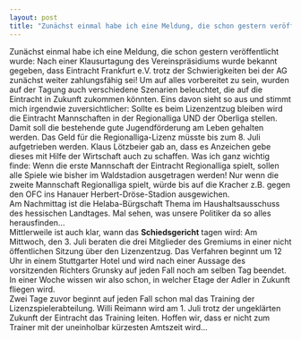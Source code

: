 ```yaml
---
layout: post
title: "Zunächst einmal habe ich eine Meldung, die schon gestern veröffentlicht wurde: Nach einer Klausurtagung des Vereinspräsidiums wurde bekannt gegeben, dass Eintracht Frankfurt e.V."
---
```


Zunächst einmal habe ich eine Meldung, die schon gestern veröffentlicht wurde: Nach einer Klausurtagung des Vereinspräsidiums wurde bekannt gegeben, dass Eintracht Frankfurt e.V. trotz der Schwierigkeiten bei der AG zunächst weiter zahlungsfähig sei! Um auf alles vorbereitet zu sein, wurden auf der Tagung auch verschiedene Szenarien beleuchtet, die auf die Eintracht in Zukunft zukommen könnten. Eins davon sieht so aus und stimmt mich irgendwie zuversichtlicher: Sollte es beim Lizenzentzug bleiben wird die Eintracht Mannschaften in der Regionalliga UND der Oberliga stellen. Damit soll die bestehende gute Jugendförderung am Leben gehalten werden. Das Geld für die Regionalliga-Lizenz müsste bis zum 8. Juli aufgetrieben werden. Klaus Lötzbeier gab an, dass es Anzeichen gebe dieses mit Hilfe der Wirtschaft auch zu schaffen. Was ich ganz wichtig finde: Wenn die erste Mannschaft der Eintracht Regionalliga spielt, sollen alle Spiele wie bisher im Waldstadion ausgetragen werden! Nur wenn die zweite Mannschaft Regionalliga spielt, würde bis auf die Kracher z.B. gegen den OFC ins Hanauer Herbert-Dröse-Stadion ausgewichen.  
Am Nachmittag ist die Helaba-Bürgschaft Thema im Haushaltsausschuss des hessischen Landtages. Mal sehen, was unsere Politiker da so alles herausfinden...  
Mittlerweile ist auch klar, wann das **Schiedsgericht** tagen wird: Am Mittwoch, den 3. Juli beraten die drei Mitglieder des Gremiums in einer nicht öffentlichen Sitzung über den Lizenzentzug. Das Verfahren beginnt um 12 Uhr in einem Stuttgarter Hotel und wird nach einer Aussage des vorsitzenden Richters Grunsky auf jeden Fall noch am selben Tag beendet. In einer Woche wissen wir also schon, in welcher Etage der Adler in Zukunft fliegen wird.  
Zwei Tage zuvor beginnt auf jeden Fall schon mal das Training der Lizenzspielerabteilung. Willi Reimann wird am 1. Juli trotz der ungeklärten Zukunft der Eintracht das Training leiten. Hoffen wir, dass er nicht zum Trainer mit der uneinholbar kürzesten Amtszeit wird...
